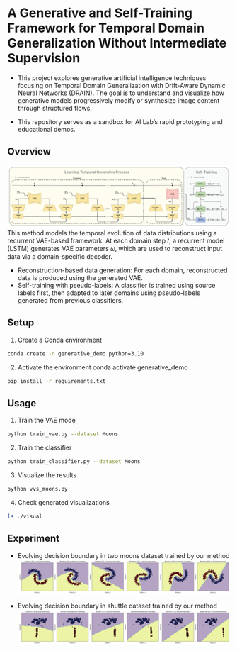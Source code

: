 # A Generative and Self-Training Framework for Temporal Domain Generalization Without Intermediate Supervision

- This project explores generative artificial intelligence techniques focusing on Temporal Domain Generalization with Drift-Aware Dynamic Neural Networks (DRAIN).
The goal is to understand and visualize how generative models progressively modify or synthesize image content through structured flows.

- This repository serves as a sandbox for AI Lab’s rapid prototyping and educational demos.

## Overview
![model_arch](./visual/model_arch.png)
This method models the temporal evolution of data distributions using a recurrent VAE-based framework. At each domain step 𝑡, a recurrent model (LSTM) generates VAE parameters 𝜔, which are used to reconstruct input data via a domain-specific decoder.
- Reconstruction-based data generation: For each domain, reconstructed data is produced using the generated VAE.
- Self-training with pseudo-labels: A classifier is trained using source labels first, then adapted to later domains using pseudo-labels generated from previous classifiers.


## Setup
1. Create a Conda environment
```bash
conda create -n generative_demo python=3.10
```

2. Activate the environment
conda activate generative_demo
```bash
pip install -r requirements.txt
```

## Usage
1. Train the VAE mode
```bash
python train_vae.py --dataset Moons
```
2. Train the classifier
```bash
python train_classifier.py --dataset Moons
```
3. Visualize the results
```bash
python vvs_moons.py
```
4. Check generated visualizations
```bash
ls ./visual
```

## Experiment
- Evolving decision boundary in two moons dataset trained by our method
![two_moons](./visual/Moons_decision_boundaries.png)

- Evolving decision boundary in shuttle dataset trained by our method
![two_moons](./visual/Shuttle_decision_boundaries.png)
